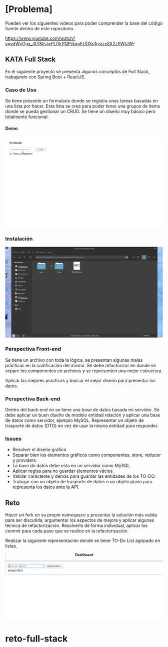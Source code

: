# [Problema]

Pueden ver los siguientes videos para poder comprender la base del código fuente dentro de este repositorio. 

https://www.youtube.com/watch?v=vqWvGgx_iXY&list=PL0IrPQPrkqoEUDXn1nsjzxSX2zflWtJW-

## KATA Full Stack

En el siguiente proyecto se presenta algunos conceptos de Full Stack, trabajando con Spring Boot + ReactJS.

### Caso de Uso

Se tiene presente un formulario donde se registra unas tareas basadas en una lista por hacer. Esta lista se crea para poder tener una grupos de items donde se pueda gestionar un CRUD. Se tiene un diseño muy básico pero totalmente funcional. 

#### Demo

![alt text]( ./demo.gif "Demo funcional del ToDo")
 
### Instalación

![alt text]( ./start.gif "Instalación y puesta en marcha")

### Perspectiva Front-end
Se tiene un archivo con toda la lógica, se presentan algunas malas prácticas en la codificación del mismo. Se debe refactorizar en donde se separe los componentes en archivos y se representen una mejor estructura. 

Aplicar las mejores prácticas y buscar el mejor diseño para presentar los datos.


### Perspectiva Back-end

Dentro del back-end no se tiene una base de datos basada en servidor. Se debe aplicar un buen diseño de modelo entidad relación y aplicar una base de datos como servidor, ejemplo MySQL. Representar un objeto de trasporte de datos (DTO) en vez de usar la misma entidad para responder. 

### Issues

- Resolver el diseño gráfico
- Separar bien los elementos gráficos como componentes, store, reducer y providers.
- La base de datos debe esta en un servidor como MySQL.
- Aplicar reglas para no guardar elementos vácios.
- Validar carácteres y demás para guardar las entidades de los TO-DO.
- Trabajar con un objeto de trasporte de datos o un objeto plano para representa los datos ante la API.

## Reto

Hacer un fork en su propio namespace y presentar la solución más valida para ser discutida, argumentar los aspectos de mejora y aplicar algunas técnica de refactorización. Resolverlo de forma individual, aplicar los commit para cada paso que se realice en la refactorización. 

Realizar la siguiente representación donde se tiene TO-Do List agripado en listas.

![alt text]( ./todo-list-kata.gif "Demo funcional del ToDo List")

# reto-full-stack
